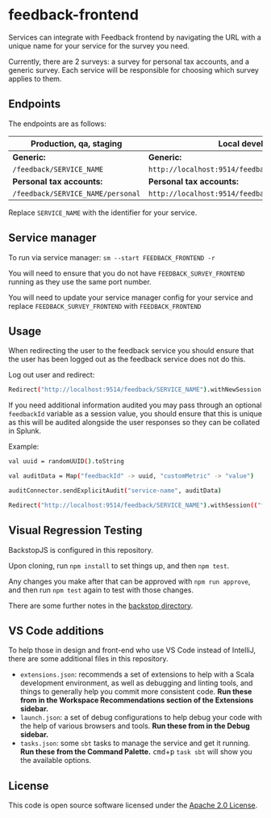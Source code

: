 
# feedback-frontend

Services can integrate with Feedback frontend by navigating the URL with a unique name for your service for the survey you need.

Currently, there are 2 surveys: a survey for personal tax accounts, and a generic survey. Each service will be responsible for choosing which survey applies to them.

## Endpoints

The endpoints are as follows:

| Production, qa, staging | Local development |
|-----------------------|-------------------|
|**Generic:**               |**Generic:**           |
|`/feedback/SERVICE_NAME`|`http://localhost:9514/feedback/SERVICE_NAME`|
|**Personal tax accounts:**|**Personal tax accounts:**|
|`/feedback/SERVICE_NAME/personal`|`http://localhost:9514/feedback/SERVICE_NAME/personal`|

Replace `SERVICE_NAME` with the identifier for your service.

## Service manager

To run via service manager: `sm --start FEEDBACK_FRONTEND -r`

You will need to ensure that you do not have `FEEDBACK_SURVEY_FRONTEND` running as they use the same port number.

You will need to update your service manager config for your service and replace `FEEDBACK_SURVEY_FRONTEND` with `FEEDBACK_FRONTEND`

## Usage

When redirecting the user to the feedback service you should ensure that the user has been logged out as the feedback service does not do this.

Log out user and redirect:

```sh
Redirect("http://localhost:9514/feedback/SERVICE_NAME").withNewSession
```

If you need additional information audited you may pass through an optional `feedbackId` variable as a session value, you should ensure that this is unique as this will be audited alongside the user responses so they can be collated in Splunk.

Example:

```sh
val uuid = randomUUID().toString

val auditData = Map("feedbackId" -> uuid, "customMetric" -> "value")

auditConnector.sendExplicitAudit("service-name", auditData)

Redirect("http://localhost:9514/feedback/SERVICE_NAME").withSession(("feedbackId", uuid))
```

## Visual Regression Testing

BackstopJS is configured in this repository.

Upon cloning, run `npm install` to set things up, and then `npm test`.

Any changes you make after that can be approved with `npm run approve`, and then run `npm test` again to test with those changes.

There are some further notes in the [backstop directory](./test/backstop/README.md).

## VS Code additions

To help those in design and front-end who use VS Code instead of IntelliJ, there are some additional files in this repository.

- `extensions.json`: recommends a set of extensions to help with a Scala development environment, as well as debugging and linting tools, and things to generally help you commit more consistent code.
  **Run these from in the Workspace Recommendations section of the Extensions sidebar.**
- `launch.json`: a set of debug configurations to help debug your code with the help of various browsers and tools.
  **Run these from in the Debug sidebar.**
- `tasks.json`: some `sbt` tasks to manage the service and get it running.
  **Run these from the Command Palette.** <kbd>cmd</kbd>+<kbd>p</kbd> `task sbt` will show you the available options.

## License

This code is open source software licensed under the [Apache 2.0 License]("http://www.apache.org/licenses/LICENSE-2.0.html").

